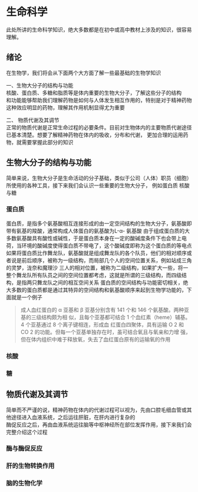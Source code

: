 # 生命科学

此处所讲的生命科学知识，绝大多数都是在初中或高中教材上涉及的知识，很容易理解。

## 绪论
在生物学，我们将会从下面两个大方面了解一些最基础的生物学知识

一、生物大分子的结构与功能  
核酸、蛋白质、多糖和脂质等是体内重要的生物大分子，了解这些分子的结构    
和功能能够帮助我们理解药物是如何与人体发生相互作用的，特别是对于精神药物这种效应明显的药物，理解其作用机制显得尤为重要  

二、 物质代谢及其调节  
正常的物质代谢是正常生命过程的必要条件。目前对生物体内的主要物质代谢途径已基本清楚。想要了解精神药物在体内的吸收，分布和代谢，
更加合理的运用药物，就需要掌握此部分的知识  

## 生物大分子的结构与功能

简单来说，生物大分子是生命活动的分子基础，类似于公司（人体）职员（细胞）所使用的各种工具，接下来我们会认识一些重要的生物大分子，
例如蛋白质 核酸与糖

### 蛋白质

蛋白质，是指多个氨基酸相互连接形成的由一定空间结构的生物大分子，氨基酸即带有氨基的羧酸，通常构成人体蛋白的氨基酸为L-α- 氨基酸
由于组成蛋白质的大多数氨基酸具有酸性或碱性，于是蛋白质本身在一定的酸碱度条件下也会带上电荷，当环境的酸碱度使得蛋白质不带电了，这个酸碱度即称为这个蛋白质的等电点
如果将蛋白质比作舞龙队，氨基酸就是组成舞龙队的各个队员，他们的相对顺序或者说是前后顺序，被称为一级结构，而局部几个人的空间位置关系，例如站成三角的灵梦，泷奈和魔理沙
三人的相对位置，被称为二级结构，如果扩大一些，将一整个舞龙队所有队员之间的空间位置都考虑，这就是所谓的三级结构，而四级结构，是指两只舞龙队之间的相互空间关系
蛋白质的空间结构与功能密切相关，绝大多数的蛋白质都是通过其特异的空间结构和氨基酸顺序来起到生物学功能的，下面就是一个例子

> 成人血红蛋白的 α 亚基和 β 亚基分别含有 141 个和 146 个氨基酸。两种亚基的三级结构颇为相
似，且每个亚基都可结合 1 个血红素（heme）辅基。4 个亚基通过 8 个离子键相连，形成血
红蛋白四聚体，具有运输 O 2 和 CO 2 的功能。但每一个亚基单独存在时，虽可结合氧且与氧亲和力增
强，但在体内组织中难于释放氧，失去了血红蛋白原有的运输氧的作用

<!-- 蛋白质可以通过茚三酮反应 双缩脲反应鉴别
(不要把生物书上面的东西全写上去阿喂)
-->
### 核酸

### 糖

## 物质代谢及其调节

简单而不严谨的说，精神药物在体内的代谢过程可以视为，先由口腔毛细血管或其他途径进入血液系统，之后运往肝脏，在肝内进行复杂的  
酶促反应之后，再由血液系统运往脑等中枢神经所在部位发挥作用，接下来我们会完整介绍这个过程

### 酶与酶促反应

### 肝的生物转换作用

### 脑的生物化学







